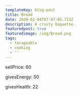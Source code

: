 ```yaml
---
templateKey: blog-post
title: Bread
date: 2020-02-04T07:47:05.711Z
description: A crusty baguette.
featuredpost: true
featuredimage: /img/Bread.png
tags:
  - forageable
  - cooking
  - ''
---
```

sellPrice: 60

givesEnergy: 50

givesHealth: 22
